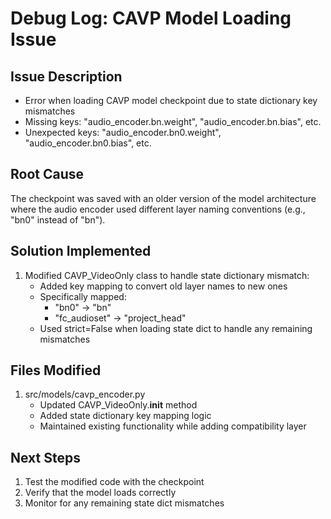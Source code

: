 # Debug Log: CAVP Model Loading Issue

## Issue Description
- Error when loading CAVP model checkpoint due to state dictionary key mismatches
- Missing keys: "audio_encoder.bn.weight", "audio_encoder.bn.bias", etc.
- Unexpected keys: "audio_encoder.bn0.weight", "audio_encoder.bn0.bias", etc.

## Root Cause
The checkpoint was saved with an older version of the model architecture where the audio encoder used different layer naming conventions (e.g., "bn0" instead of "bn").

## Solution Implemented
1. Modified CAVP_VideoOnly class to handle state dictionary mismatch:
   - Added key mapping to convert old layer names to new ones
   - Specifically mapped:
     - "bn0" → "bn"
     - "fc_audioset" → "project_head"
   - Used strict=False when loading state dict to handle any remaining mismatches

## Files Modified
1. src/models/cavp_encoder.py
   - Updated CAVP_VideoOnly.__init__ method
   - Added state dictionary key mapping logic
   - Maintained existing functionality while adding compatibility layer

## Next Steps
1. Test the modified code with the checkpoint
2. Verify that the model loads correctly
3. Monitor for any remaining state dict mismatches
